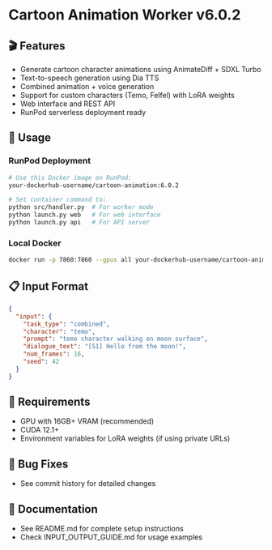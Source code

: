 # Cartoon Animation Worker v6.0.2

## 🎬 Features
- Generate cartoon character animations using AnimateDiff + SDXL Turbo
- Text-to-speech generation using Dia TTS
- Combined animation + voice generation
- Support for custom characters (Temo, Felfel) with LoRA weights
- Web interface and REST API
- RunPod serverless deployment ready

## 🚀 Usage

### RunPod Deployment
```bash
# Use this Docker image on RunPod:
your-dockerhub-username/cartoon-animation:6.0.2

# Set container command to:
python src/handler.py  # For worker mode
python launch.py web   # For web interface
python launch.py api   # For API server
```

### Local Docker
```bash
docker run -p 7860:7860 --gpus all your-dockerhub-username/cartoon-animation:6.0.2 web
```

## 📋 Input Format
```json
{
  "input": {
    "task_type": "combined",
    "character": "temo",
    "prompt": "temo character walking on moon surface",
    "dialogue_text": "[S1] Hello from the moon!",
    "num_frames": 16,
    "seed": 42
  }
}
```

## 🔧 Requirements
- GPU with 16GB+ VRAM (recommended)
- CUDA 12.1+
- Environment variables for LoRA weights (if using private URLs)

## 🐛 Bug Fixes
- See commit history for detailed changes

## 📝 Documentation
- See README.md for complete setup instructions
- Check INPUT_OUTPUT_GUIDE.md for usage examples
